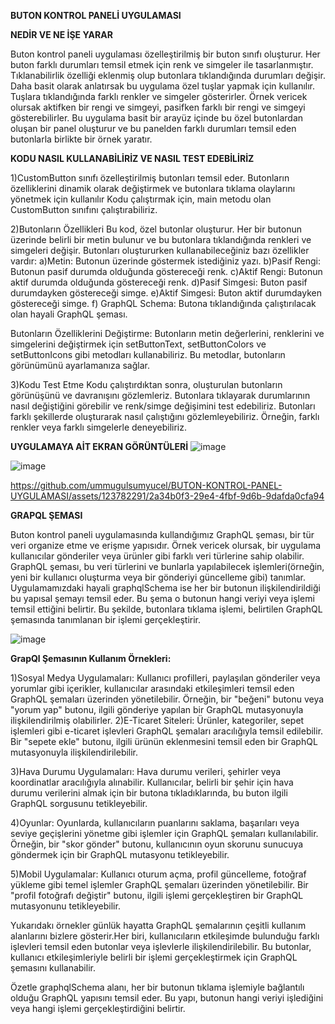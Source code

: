 
**BUTON KONTROL PANELİ UYGULAMASI**

**NEDİR VE NE İŞE YARAR**

Buton kontrol paneli uygulaması özelleştirilmiş bir buton sınıfı oluşturur. Her buton farklı durumları temsil etmek için renk ve simgeler ile  tasarlanmıştır. Tıklanabilirlik özelliği eklenmiş olup butonlara tıklandığında durumları değişir.
Daha basit olarak anlatırsak bu uygulama özel tuşlar yapmak için kullanılır. Tuşlara tıklandığında farklı renkler ve simgeler gösterirler. Örnek vericek olursak aktifken bir rengi ve simgeyi, pasifken farklı bir rengi ve simgeyi gösterebilirler. Bu uygulama basit bir arayüz içinde bu özel butonlardan oluşan bir panel oluşturur ve bu panelden farklı durumları temsil eden butonlarla birlikte bir örnek yaratır.

**KODU NASIL KULLANABİLİRİZ VE NASIL TEST EDEBİLİRİZ**

1)CustomButton sınıfı özelleştirilmiş butonları temsil eder. Butonların özelliklerini dinamik olarak değiştirmek ve butonlara tıklama olaylarını yönetmek için kullanılır
Kodu çalıştırmak için, main metodu olan CustomButton sınıfını çalıştırabiliriz.

2)Butonların Özellikleri
Bu kod, özel butonlar oluşturur. Her bir butonun üzerinde belirli bir metin bulunur ve bu butonlara tıklandığında renkleri ve simgeleri değişir.
Butonları oluştururken kullanabileceğiniz bazı özellikler vardır:
         a)Metin: Butonun üzerinde göstermek istediğiniz yazı.
         b)Pasif Rengi: Butonun pasif durumda olduğunda göstereceği renk.
         c)Aktif Rengi: Butonun aktif durumda olduğunda göstereceği renk.
         d)Pasif Simgesi: Buton pasif durumdayken göstereceği simge.
         e)Aktif Simgesi: Buton aktif durumdayken göstereceği simge.
         f) GraphQL Schema: Butona tıklandığında çalıştırılacak olan hayali GraphQL şeması.


Butonların Özelliklerini Değiştirme:
Butonların metin değerlerini, renklerini ve simgelerini değiştirmek için setButtonText, setButtonColors ve setButtonIcons gibi metodları kullanabiliriz. Bu metodlar, butonların görünümünü ayarlamanıza sağlar.

3)Kodu Test Etme
Kodu çalıştırdıktan sonra, oluşturulan butonların görünüşünü ve davranışını gözlemleriz.
Butonlara tıklayarak durumlarının nasıl değiştiğini görebilir ve renk/simge değişimini test edebiliriz.
Butonları farklı şekillerde oluşturarak nasıl çalıştığını gözlemleyebiliriz. Örneğin, farklı renkler veya farklı simgelerle deneyebiliriz.







**UYGULAMAYA AİT EKRAN GÖRÜNTÜLERİ**
![image](https://github.com/ummugulsumyucel/BUTON-KONTROL-PANEL-UYGULAMASI/assets/123782291/5ba168cf-6cea-45e8-829f-59fe33bd5f69)


 
![image](https://github.com/ummugulsumyucel/BUTON-KONTROL-PANEL-UYGULAMASI/assets/123782291/399fdcae-39cb-4db4-b98c-cbb17e085837)


https://github.com/ummugulsumyucel/BUTON-KONTROL-PANEL-UYGULAMASI/assets/123782291/2a34b0f3-29e4-4fbf-9d6b-9dafda0cfa94



 





 


**GRAPQL ŞEMASI**

Buton kontrol paneli uygulamasında kullandığımız GraphQL şeması, bir tür veri organize etme ve erişme yapısıdır.
Örnek vericek olursak, bir uygulama kullanıcılar gönderiler veya ürünler gibi farklı veri türlerine sahip olabilir. GraphQL şeması, bu veri türlerini ve bunlarla yapılabilecek işlemleri(örneğin, yeni bir kullanıcı oluşturma veya bir gönderiyi güncelleme gibi) tanımlar. Uygulamamızdaki hayali  graphqlSchema ise her bir butonun ilişkilendirildiği bu yapısal şemayı temsil eder. Bu şema o butonun hangi veriyi veya işlemi temsil ettiğini belirtir. Bu şekilde, butonlara tıklama işlemi, belirtilen GraphQL şemasında tanımlanan bir işlemi gerçekleştirir.

 
![image](https://github.com/ummugulsumyucel/BUTON-KONTROL-PANEL-UYGULAMASI/assets/123782291/fbca27ad-ba69-4ac4-8bec-00901315d9ff)



**GrapQl Şemasının Kullanım Örnekleri:**

1)Sosyal Medya Uygulamaları: Kullanıcı profilleri, paylaşılan gönderiler veya yorumlar gibi içerikler, kullanıcılar arasındaki etkileşimleri temsil eden GraphQL şemaları üzerinden yönetilebilir. Örneğin, bir "beğeni" butonu veya "yorum yap" butonu, ilgili gönderiye yapılan bir GraphQL mutasyonuyla ilişkilendirilmiş olabilirler.
2)E-Ticaret Siteleri: Ürünler, kategoriler, sepet işlemleri gibi e-ticaret işlevleri GraphQL şemaları aracılığıyla temsil edilebilir. Bir "sepete ekle" butonu, ilgili ürünün eklenmesini temsil eden bir GraphQL mutasyonuyla ilişkilendirilebilir.

3)Hava Durumu Uygulamaları: Hava durumu verileri, şehirler veya koordinatlar aracılığıyla alınabilir. Kullanıcılar, belirli bir şehir için hava durumu verilerini almak için bir butona tıkladıklarında, bu buton ilgili GraphQL sorgusunu tetikleyebilir.

4)Oyunlar: Oyunlarda, kullanıcıların puanlarını saklama, başarıları veya seviye geçişlerini yönetme gibi işlemler için GraphQL şemaları kullanılabilir. Örneğin, bir "skor gönder" butonu, kullanıcının oyun skorunu sunucuya göndermek için bir GraphQL mutasyonu tetikleyebilir.

5)Mobil Uygulamalar: Kullanıcı oturum açma, profil güncelleme, fotoğraf yükleme gibi temel işlemler GraphQL şemaları üzerinden yönetilebilir. Bir "profil fotoğrafı değiştir" butonu, ilgili işlemi gerçekleştiren bir GraphQL mutasyonunu tetikleyebilir.


Yukarıdakı örnekler günlük hayatta GraphQL şemalarının çeşitli kullanım alanlarını bizlere gösterir.Her biri, kullanıcıların etkileşimde bulunduğu farklı işlevleri temsil eden butonlar veya işlevlerle ilişkilendirilebilir. Bu butonlar, kullanıcı etkileşimleriyle belirli bir işlemi gerçekleştirmek için GraphQL şemasını kullanabilir.

Özetle graphqlSchema alanı, her bir butonun tıklama işlemiyle bağlantılı olduğu GraphQL yapısını temsil eder. Bu yapı, butonun hangi veriyi işlediğini veya hangi işlemi gerçekleştirdiğini belirtir.


